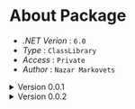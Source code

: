 # About Package

- *.NET Verion* : `6.0`
- *Type* : `ClassLibrary`
- *Access* : `Private`
- *Author* : `Nazar Markovets`

<details>
<summary>Version 0.0.1</summary>

Here is first patch of RequestSDK library.
##### Version changes
- Added ability to create http request using different parameters
- Added ability to use IHttpClient factory that is able from .net5.0 in different types of applications
- Added ability to use only HttpClient created before using RequestService
- Added support of recognizable routing

</details>

<details>
<summary>Version 0.0.2</summary>


##### Update changes
- Added connect extensions
- Added ability to set static authorization tokens for each Http client
- Added ability to register recognizable routing for each Http client
- Added new way to build request options that may save a developer from mistakes

## Ability to connect request service
```c#

// -- Program.cs

builder.Services.RegisterHttpClients
(
    gitClient => 
    { 
        gitClient.HttpClientName = "GIT.1";
        gitClient.HttpClientId = 1;
        gitClient.BaseAddress = new Uri("https://api.github.com");
        gitClient.Authentication = (schemes) => new AuthenticationHeaderValue(schemes.Bearer, "XXX-KEY-XXX");
    },
    gitExtendedClient =>
    {
        gitExtendedClient.HttpClientName = "GIT.2";
        gitExtendedClient.HttpClientId = 2;
        gitExtendedClient.BaseAddress = new Uri("https://api.gitextended.com");
    }
);

builder.Services.RegisterRequestService();

```

```c#

// -- YourController.cs

[Route("[controller]")]
[ApiController]
public class YourController : ControllerBase
{
    private readonly RequestService requestService;

    public StatusController(RequestService requestService) => this.requestService = requestService;

    [HttpGet("your_route")]
    public async Task<IActionResult> Get()
    {
        RequestService.Options options = RequestService.Options.WithRegisteredClient(HttpMethod.Get, "user/packages/versions", 1);
        HttpResponseMessage response = await requestService.ExecuteRequestAsync(options
                                                                                .AddHeader(HeaderNames.UserAgent, "local")
                                                                                .AddHeader(HeaderNames.Accept, "application/vnd.github+json")
                                                                                .AddHeader(HeaderNames.Host, "api.github.com"));
        var content = await response.Content.ReadAsStringAsync();
        return Ok(content);
    }
}



```

</details>

